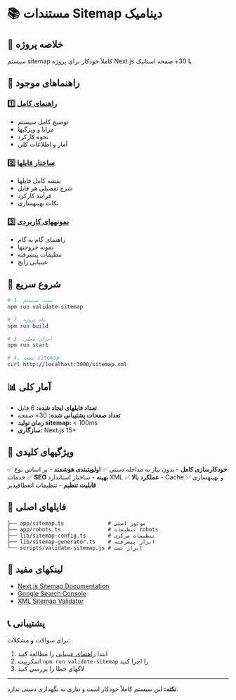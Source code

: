 # 📚 مستندات Sitemap دینامیک

## 🎯 خلاصه پروژه
سیستم sitemap کاملاً خودکار برای پروژه Next.js با 30+ صفحه استاتیک

## 📖 راهنماهای موجود

### 1️⃣ [راهنمای کامل](./SITEMAP-GUIDE.md)
- توضیح کامل سیستم
- مزایا و ویژگیها
- نحوه کارکرد
- آمار و اطلاعات کلی

### 2️⃣ [ساختار فایلها](./FILE-STRUCTURE.md)
- نقشه کامل فایلها
- شرح تفصیلی هر فایل
- فرآیند کارکرد
- نکات بهینهسازی

### 3️⃣ [نمونههای کاربردی](./USAGE-EXAMPLES.md)
- راهنمای گام به گام
- نمونه خروجیها
- تنظیمات پیشرفته
- عیبیابی رایج

## 🚀 شروع سریع

```bash
# 1. تست سیستم
npm run validate-sitemap

# 2. بیلد پروژه
npm run build

# 3. اجرای محلی
npm run start

# 4. تست sitemap
curl http://localhost:3000/sitemap.xml
```

## 📊 آمار کلی

- **تعداد فایلهای ایجاد شده:** 6 فایل
- **تعداد صفحات پشتیبانی شده:** 30+ صفحه
- **زمان تولید sitemap:** < 100ms
- **سازگاری:** Next.js 15+

## 🎯 ویژگیهای کلیدی

✅ **خودکارسازی کامل** - بدون نیاز به مداخله دستی
✅ **اولویتبندی هوشمند** - بر اساس نوع خدمات
✅ **SEO بهینه** - ساختار استاندارد XML
✅ **عملکرد بالا** - Cache و بهینهسازی
✅ **قابلیت تنظیم** - تنظیمات انعطافپذیر

## 📁 فایلهای اصلی

```
├── app/sitemap.ts              # موتور اصلی
├── app/robots.ts               # تنظیمات robots
├── lib/sitemap-config.ts       # تنظیمات مرکزی
├── lib/sitemap-generator.ts    # ابزار پیشرفته
└── scripts/validate-sitemap.js # ابزار تست
```

## 🔗 لینکهای مفید

- [Next.js Sitemap Documentation](https://nextjs.org/docs/app/api-reference/file-conventions/metadata/sitemap)
- [Google Search Console](https://search.google.com/search-console)
- [XML Sitemap Validator](https://www.xml-sitemaps.com/validate-xml-sitemap.html)

## 📞 پشتیبانی

برای سوالات و مشکلات:
1. ابتدا [راهنمای عیبیابی](./USAGE-EXAMPLES.md#-عیبیابی-رایج) را مطالعه کنید
2. اسکریپت `npm run validate-sitemap` را اجرا کنید
3. لاگهای خطا را بررسی کنید

---
**نکته:** این سیستم کاملاً خودکار است و نیازی به نگهداری دستی ندارد.